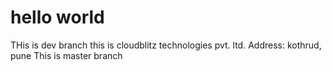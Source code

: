 # hello world
THis is dev branch
this is cloudblitz technologies pvt. ltd.
Address: kothrud, pune
This is master branch

